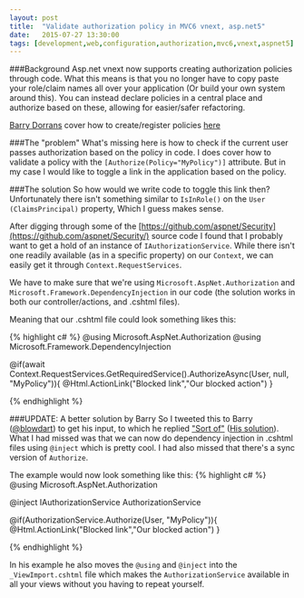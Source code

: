 ```yaml
---
layout: post
title:  "Validate authorization policy in MVC6 vnext, asp.net5"
date:   2015-07-27 13:30:00
tags: [development,web,configuration,authorization,mvc6,vnext,aspnet5]
---
```


###Background
Asp.net vnext now supports creating authorization policies through code. What this means is that you no longer have to copy paste your role/claim names all over your application (Or build your own system around this). You can instead declare policies in a central place and authorize based on these, allowing for easier/safer refactoring. 

[Barry Dorrans](https://github.com/blowdart) cover how to create/register policies [here](https://github.com/aspnet/Announcements/issues/22)


###The "problem"
What's missing here is how to check if the current user passes authorization based on the policy in code. I does cover how to validate a policy with the ``[Authorize(Policy="MyPolicy")]`` attribute. But in my case I would like to toggle a link in the application based on the policy.

###The solution
So how would we write code to toggle this link then? Unfortunately there isn't something similar to ``IsInRole()`` on the ``User (ClaimsPrincipal)`` property, Which I guess makes sense.

After digging through some of the [https://github.com/aspnet/Security](https://github.com/aspnet/Security/) source code I found that I probably want to get a hold of an instance of ``IAuthorizationService``. While there isn't one readily available (as in a specific property) on our ``Context``, we can easily get it through ``Context.RequestServices``.

We have to make sure that we're using ``Microsoft.AspNet.Authorization`` and ``Microsoft.Framework.DependencyInjection`` in our code (the solution works in both our controller/actions, and .cshtml files).

Meaning that our .cshtml file could look something likes this:

{% highlight c# %}
@using Microsoft.AspNet.Authorization
@using Microsoft.Framework.DependencyInjection

@if(await Context.RequestServices.GetRequiredService<IAuthorizationService>().AuthorizeAsync(User, null, "MyPolicy")){
  @Html.ActionLink("Blocked link","Our blocked action")
}

{% endhighlight %}

###UPDATE: A better solution by Barry
So I tweeted this to Barry ([@blowdart](https://twitter.com/blowdart)) to get his input, to which he replied ["Sort of"](https://twitter.com/blowdart/status/631098836409159682) ([His solution](http://pastebin.com/3pUyHHaX)). What I had missed was that we can now do dependency injection in .cshtml files using ``@inject`` which is pretty cool. I had also missed that there's a sync version of ``Authorize``.

The example would now look something like this:
{% highlight c# %}
@using Microsoft.AspNet.Authorization

@inject IAuthorizationService AuthorizationService

@if(AuthorizationService.Authorize(User, "MyPolicy")){
  @Html.ActionLink("Blocked link","Our blocked action")
}

{% endhighlight %}

In his example he also moves the ``@using`` and ``@inject`` into the ``_ViewImport.cshtml`` file which makes the ``AuthorizationService`` available in all your views without you having to repeat yourself.